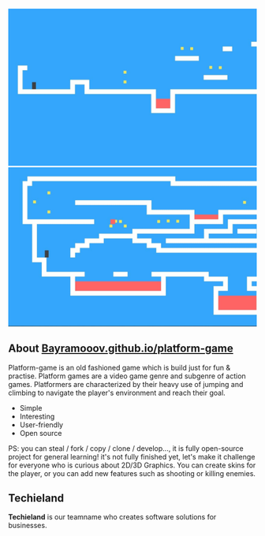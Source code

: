 <p align="center"><a href="https://bayramooov.github.io/platform-game/"><img src="./img/1.jpg" width="600"><img src="./img/2.jpg" width="600"></a></p>

## About <a href="https://bayramooov.github.io/platform-game/"><b>Bayramooov.github.io/platform-game</b></a>

Platform-game is an old fashioned game which is build just for fun & practise.
Platform games are a video game genre and subgenre of action games. Platformers are characterized by their heavy use of jumping and climbing to navigate the player's environment and reach their goal.
- Simple
- Interesting
- User-friendly
- Open source

PS: you can steal / fork / copy / clone / develop..., it is fully open-source project for general learning!
it's not fully finished yet, let's make it challenge for everyone who is curious about 2D/3D Graphics. You can create skins for the player, or you can add new features such as shooting or killing enemies.

## Techieland

**Techieland** is our teamname who creates software solutions for businesses.
